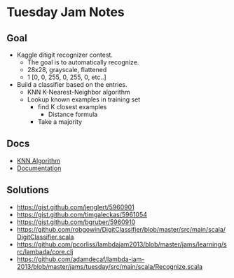 # Tuesday Jam Notes

## Goal

* Kaggle ditigit recognizer contest.
  * The goal is to automatically recognize.
  * 28x28, grayscale, flattened
  * 1 [0, 0, 255, 0, 255, 0, etc..]
* Build a classifier based on the entries.
  * KNN K-Nearest-Neighbor algorithm
  * Lookup known examples in training set
    * find K closest examples
      * Distance formula
    * Take a majority

## Docs

* [KNN Algorithm]
* [Documentation]

[Documentation]: https://raw.github.com/strangeloop/lambdajam2013/master/jams/learning/Lambda-Jam.txt
[KNN Algorithm]: http://en.wikipedia.org/wiki/K-nearest_neighbor_algorithm

## Solutions

* https://gist.github.com/jenglert/5960901
* https://gist.github.com/timgaleckas/5961054
* https://gist.github.com/bgruber/5960910
* https://github.com/robgowin/DigitClassifier/blob/master/src/main/scala/DigitClassifier.scala
* https://github.com/pcorliss/lambdajam2013/blob/master/jams/learning/src/lambada/core.clj
* https://github.com/adamdecaf/lambda-jam-2013/blob/master/jams/tuesday/src/main/scala/Recognize.scala
